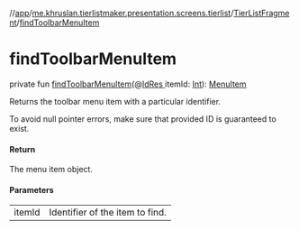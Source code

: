 //[app](../../../index.md)/[me.khruslan.tierlistmaker.presentation.screens.tierlist](../index.md)/[TierListFragment](index.md)/[findToolbarMenuItem](find-toolbar-menu-item.md)

# findToolbarMenuItem

private fun [findToolbarMenuItem](find-toolbar-menu-item.md)(@[IdRes ](https://developer.android.com/reference/kotlin/androidx/annotation/IdRes.html)itemId: [Int](https://kotlinlang.org/api/latest/jvm/stdlib/kotlin/-int/index.html)): [MenuItem](https://developer.android.com/reference/kotlin/android/view/MenuItem.html)

Returns the toolbar menu item with a particular identifier.

To avoid null pointer errors, make sure that provided ID is guaranteed to exist.

#### Return

The menu item object.

#### Parameters

| | |
|---|---|
| itemId | Identifier of the item to find. |
